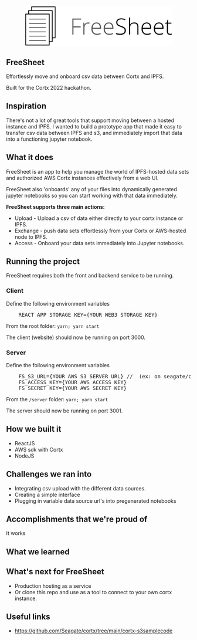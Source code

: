 <p align='center'>
    <img src="./img/logo.png" width=400/>
</p>

FreeSheet
--

Effortlessly move and onboard csv data between Cortx and IPFS.

Built for the Cortx 2022 hackathon.

## Inspiration

There's not a lot of great tools that support moving between a hosted instance and IPFS. I wanted to build a prototype app that made it easy to transfer csv data between IPFS and s3, and immediately import that data into a functioning jupyter notebook.

## What it does

FreeSheet is an app to help you manage the world of IPFS-hosted data sets and authorized AWS Cortx instances effectively from a web UI.

FreeSheet also 'onboards' any of your files into dynamically generated jupyter notebooks so you can start working with that data immediately.

<b>FreeSheet supports three main actions:</b>

* Upload - Upload a csv of data either directly to your cortx instance or IPFS.
* Exchange - push data sets effortlessly from your Cortx or AWS-hosted node to IPFS.
* Access - Onboard your data sets immediately into Jupyter notebooks.

## Running the project

FreeSheet requires both the front and backend service to be running.

### Client
Define the following environment variables
<pre>
    REACT_APP_STORAGE_KEY={YOUR WEB3 STORAGE KEY}
</pre>

From the root folder:
`yarn; yarn start`

The client (website) should now be running on port 3000.

### Server
Define the following environment variables
<pre>
    FS_S3_URL={YOUR AWS S3 SERVER URL} //  (ex: on seagate/cortx)
    FS_ACCESS_KEY={YOUR AWS ACCESS KEY}
    FS_SECRET_KEY={YOUR AWS SECRET KEY}
</pre>

From the `/server` folder:
`yarn; yarn start`

The server should now be running on port 3001.

## How we built it

* ReactJS
* AWS sdk with Cortx
* NodeJS

## Challenges we ran into
* Integrating csv upload with the different data sources.
* Creating a simple interface
* Plugging in variable data source url's into pregenerated notebooks

## Accomplishments that we're proud of
It works

## What we learned

## What's next for FreeSheet
* Production hosting as a service
* Or clone this repo and use as a tool to connect to your own cortx instance.

## Useful links
* https://github.com/Seagate/cortx/tree/main/cortx-s3samplecode



